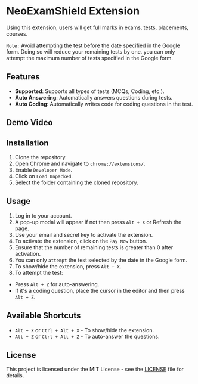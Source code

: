 # NeoExamShield Extension

Using this extension, users will get full marks in exams, tests, placements, courses.

`Note:` Avoid attempting the test before the date specified in the Google form. Doing so will reduce your remaining tests by one. you can only attempt the maximum number of tests specified in the Google form.

## Features

- **Supported**: Supports all types of tests (MCQs, Coding, etc.).
- **Auto Answering**: Automatically answers questions during tests.
- **Auto Coding**: Automatically writes code for coding questions in the test.

## Demo Video


## Installation

1. Clone the repository.
2. Open Chrome and navigate to `chrome://extensions/`.
3. Enable `Developer Mode`.
4. Click on `Load Unpacked`.
5. Select the folder containing the cloned repository.

## Usage

1. Log in to your account.
2. A pop-up modal will appear if not then press `Alt + X` or Refresh the page.
3. Use your email and secret key to activate the extension.
4. To activate the extension, click on the `Pay Now` button.
5. Ensure that the number of remaining tests is greater than 0 after activation.
6. You can only `attempt` the test selected by the date in the Google form.
7. To show/hide the extension, press `Alt + X`.
8. To attempt the test:
- Press `Alt + Z` for auto-answering.
- If it's a coding question, place the cursor in the editor and then press `Alt + Z`.

## Available Shortcuts

- `Alt + X` or `Ctrl + Alt + X` - To show/hide the extension.
- `Alt + Z` or `Ctrl + Alt + Z` - To auto-answer the questions.

## License

This project is licensed under the MIT License - see the [LICENSE](https://github.com/sauravhathi/neopa/blob/master/LICENSE) file for details.